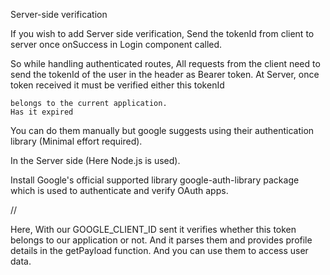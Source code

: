 Server-side verification

If you wish to add Server side verification, Send the tokenId from client to server once onSuccess in Login component called.

So while handling authenticated routes, All requests from the client need to send the tokenId of the user in the header as Bearer token. At Server, once token received it must be verified either this tokenId

    belongs to the current application.
    Has it expired

You can do them manually but google suggests using their authentication library (Minimal effort required).

In the Server side (Here Node.js is used).

Install Google's official supported library google-auth-library package which is used to authenticate and verify OAuth apps.

//

Here, With our GOOGLE_CLIENT_ID sent it verifies whether this token belongs to our application or not. And it parses them and provides profile details in the getPayload function. And you can use them to access user data.
